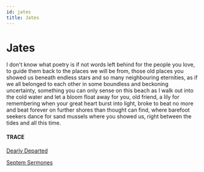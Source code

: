 ```yaml
---
id: jates
title: Jates
---
```


# Jates

I don't know what poetry is 
if not words left behind 
for the people you love, 
to guide them back
to the places we will be from, 
those old places you showed us 
beneath endless stars
and so many neighbouring eternities,
as if we all belonged to each other 
in some boundless and beckoning uncertainty,
something you can only sense on this beach
as I walk out into the cold water 
and let a bloom float away for you, 
old friend, a lily for remembering
when your great heart burst into light,
broke to beat no more and beat forever 
on further shores than thought can find,
where barefoot seekers dance 
for sand mussels where you showed us,
right between the tides and 
all this time.


#### TRACE

[Dearly Departed](https://www.youtube.com/watch?v=F3jk3pflofk&t=64 "Shakey Graves and Esme Patterson")

[Septem Sermones](http://gnosis.org/library/7Sermons.htm)